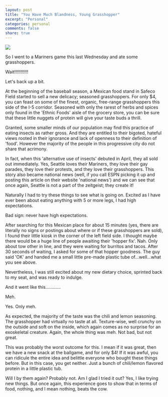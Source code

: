 ```yaml
---
layout: post
title: "You Have Much Blandness, Young Grasshopper"
excerpt: "Personal"
categories: personal
comments: false
share: true
---
```


![](https://cnet1.cbsistatic.com/img/ovWNbgGZY7gEv1s6X9_dBnL_AP8=/770x433/2017/04/08/62abfd63-630d-449d-9c85-0b8c6fe750b7/grasshoppersmariners.jpg)

So I went to a Mariners game this last Wednesday and ate some grasshoppers.



Wait!!!!!!!!!!! 

Let's back up a bit.




At the beginning of the baseball season, a Mexican food stand in Safeco Field started to sell a new delicacy; seasoned grasshoppers. For only $4, you can feast on some of the finest, organic, free-range grasshoppers this side of the I-5 corridor. Seasoned with only the rarest of herbs and spices only found in the 'Ethnic Foods' aisle of the grocery store, you can be sure that these little nuggets of protein will give your taste buds a thrill.


Granted, some smaller minds of our population may find this practice of eating insects as rather gross. And they are entitled to their bigoted, hateful views rooted in their ignorance and lack of openness to their definition of 'food'. However the majority of the people in this progressive city do not share that acrimony.


In fact, when this 'alternative use of insects' debuted in April, they all sold out immediately. Yes, Seattle loves their Mariners, they love their gay parades, they love their protests, and they love their grasshoppers. This story also became national news (well, if you call ESPN picking it up and posting this article on their website 'national news') and we can see that once again, Seattle is not a part of the zeitgeist; they create it!


Naturally I had to try these things to see what is going on. Excited as I have ever been about eating anything with 5 or more legs, I had high expectations.


Bad sign: never have high expectations.


After searching for this Mexican place for about 15 minutes (yes, there are literally no signs or postings about where or if these grasshoppers are sold), I found their little kiosk in the corner of the left field side. I thought maybe there would be a huge line of people awaiting their 'hopper fix'. Nah. Only about  tow other in line, and they were waiting for burritos and tacos. After 30 seconds of waiting, I asked for some of that hopper goodness. The guy said 'OK' and handed me a small little pre-made plastic tube of...well...what you see above. 

Nevertheless, I was still excited about my new dietary choice, sprinted back to my seat, and was ready to indulge.


And it went like this............



Meh.




Yes. Only meh.




As expected, the majority of the taste was the chili and lemon seasoning. The grasshopper had virtually no taste at all. Texture-wise, well crunchy on the outside and soft on the inside, which again comes as no surprise for an exoskeletal creature. Again, the whole thing was meh. Not bad, but not great.


This was probably the worst outcome for this. I mean if it was great, then we have a new snack at the ballgame, and for only $4! If it was awful, you can ridicule the entire idea and belittle everyone who bought these things before. But in this case, you get neither. Just a bunch of chili/lemon flavored protein in a little plastic tub.



Will I by them again? Probably not. Am I glad I tried it out? Yes, I like trying new things. But once again, this experience goes to show that in terms of food, nothing, and I mean nothing, beats the cow.


